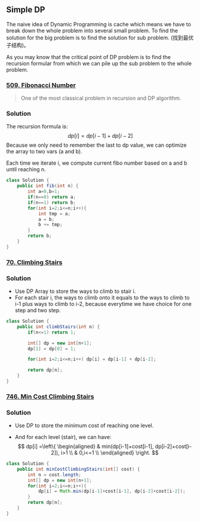 ## Simple DP

The naive idea of Dynamic Programming is cache which means we have to break down the whole problem into several small problem. To find the solution for the big problem is to find the solution for sub problem. (找到最优子结构)。

As you may know that the critical point of DP problem is to find the recursion formular from which we can pile up the sub problem to the whole problem.



### [509. Fibonacci Number](https://leetcode.cn/problems/fibonacci-number/)

> One of the most classical problem in recursion and DP algorithm.

### Solution

The recursion formula is:
$$
dp[i] = dp[i-1] + dp[i-2]
$$
Because we only need to remember the last to dp value, we can optimize the array to two vars (a and b).

Each time we iterate i, we compute current fibo number based on a and b until reaching n.

```java
class Solution {
    public int fib(int n) {
        int a=0,b=1;
        if(n==0) return a;
        if(n==1) return b;
        for(int i=2;i<=n;i++){
            int tmp = a;
            a = b;
            b += tmp;
        }
        return b;
    }
}
```



### [70. Climbing Stairs](https://leetcode.cn/problems/climbing-stairs/)

### Solution

- Use DP Array to store the ways to climb to stair i.
- For each stair i, the ways to climb onto it equals to the ways to climb to i-1 plus ways to climb to i-2, because everytime we have choice for one step and two step.

```java
class Solution {
    public int climbStairs(int n) {
        if(n<=1) return 1;

        int[] dp = new int[n+1];
        dp[1] = dp[0] = 1;

        for(int i=2;i<=n;i++) dp[i] = dp[i-1] + dp[i-2];

        return dp[n];
    }
}
```



### [746. Min Cost Climbing Stairs](https://leetcode.cn/problems/min-cost-climbing-stairs/)

### Solution

- Use DP to store the minimum cost of reaching one level.

- And for each level (stair), we can have:
  $$
  dp[i] =\left\{
  \begin{aligned}
  & min(dp[i-1]+cost[i-1], dp[i-2]+cost[i-2]), i>1 \\
  & 0,i<=1 \\
  \end{aligned}
  \right.
  $$

```java
class Solution {
    public int minCostClimbingStairs(int[] cost) {
        int n = cost.length;
        int[] dp = new int[n+1];
        for(int i=2;i<=n;i++){
            dp[i] = Math.min(dp[i-1]+cost[i-1], dp[i-2]+cost[i-2]);
        }
        return dp[n];
    }
}
```

